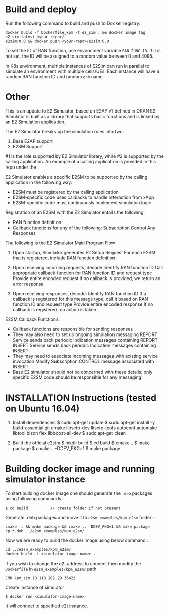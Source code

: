 # Build and deploy

Run the following command to build and push to Docker registry:
```
docker build -f Dockerfile_kpm -t e2_sim . && docker image tag e2_sim:latest <your-repo>/
e2sim:0.0 && docker push <your-repo>/e2sim:0.0
```

To set the ID of RAN function, use environment variable `RAN_FUNC_ID`. If it is not set, the ID will be assigned to a random value between 0 and 4095.

In K8s environment, multiple instances of E2Sim can run in parallel to simulate an environment with multiple cells/UEs. Each instance will have a random RAN function ID and random `gnb` name.

# Other
This is an update to E2 Simulator, based on E2AP v1 defined in ORAN
E2 Simulator is built as a library that supports basic functions and is
linked by an E2 Simulation application.

The E2 Simulator breaks up the simulation roles into two:
1. Base E2AP support
2. E2SM Support

#1 is the role supported by E2 Simulator library, while #2 is supported by the
calling application.  An example of a calling application is provided in this repo
under the

E2 Simulator enables a specific E2SM to be supported by the calling application in
the following way:

* E2SM must be registered by the calling application
* E2SM-specific code uses callbacks to handle interaction from xApp
* E2SM-specific code must continuously implement simulation logic

Registration of an E2SM with the E2 Simulator entails the following:
* RAN function definition
* Callback functions for any of the following:
  Subscription
  Control
  Any Responses

The following is the E2 Simulator Main Program Flow
1. Upon startup, Simulator generates E2 Setup Request
   For each E2SM that is registered, include RAN function definition

2. Upon receiving incoming requests, decode
   Identify RAN function ID
   Call appropriate callback function for RAN function ID and request type
   Provide entire encoded request
   If no callback is provided, we return an error response
3. Upon receiving responses, decode:
   Identify RAN function ID
   If a callback is registered for this message type, call it based on RAN function ID and request type
   Provide entire encoded response
   If no callback is registered, no action is taken

E2SM Callback Functions:

* Callback functions are responsible for sending responses
* They may also need to set up ongoing simulation messaging
  REPORT Service sends back periodic Indication messages containing REPORT
  INSERT Service sends back periodic Indication messages containing INSERT
* They may need to associate incoming messages with existing service invocation
  Modify Subscription
  CONTROL message associated with INSERT
* Base E2 simulator should not be concerned with these details; only specific E2SM code should be responsible for any messaging


# INSTALLATION Instructions (tested on Ubuntu 16.04)
  1. Install dependencies
    $ sudo apt-get update
    $ sudo apt-get install -y
        build-essential
        git
        cmake
        libsctp-dev
        lksctp-tools
        autoconf
        automake
        libtool
        bison
        flex
        libboost-all-dev
    $ sudo apt-get clean

  2. Build the official e2sim
    $ mkdir build
    $ cd build
    $ cmake ..
    $ make package
    $ cmake .. -DDEV_PKG=1
    $ make package

# Building docker image and running simulator instance

To start building docker image one should generate the `.deb` packages using following
commands :

```
$ cd build          // create folder if not present
```

Generate .deb packages and move it to `e2sm_examples/kpm_e2sm` folder :
```
cmake .. && make package && cmake .. -DDEV_PKG=1 && make package
cp *.deb ../e2sm_examples/kpm_e2sm/
```

Now we are ready to build the docker image using below command :
```
cd ../e2sm_examples/kpm_e2sm/
docker build -t <simulator-image-name> .
```

if you wish to change the e2t address to connect then modify the `Dockerfile` in `e2sm_examples/kpm_e2sm/` path.
```
CMD kpm_sim 10.110.102.29 36422
```
Create instance of simulator :
```
$ docker run <simulator-image-name>
``` 

It will connect to specified e2t instance.